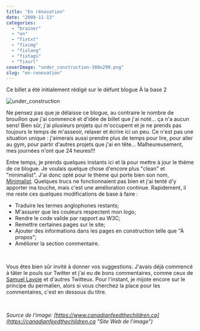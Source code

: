 ```yaml
---
title: "En rénovation"
date: "2009-11-13"
categories: 
  - "brainer"
  - "en"
  - "fixtxt"
  - "fiximg"
  - "fixlang"
  - "fixtags"
  - "fixurl"
coverImage: "under_construction-300x299.png"
slug: "en-renovation"
---
```


Ce billet a été initialement rédigé sur le défunt blogue À la base 2

![under_construction](images/under_construction-300x299.png "under_construction")

Ne pensez pas que je délaisse ce blogue, au contraire le nombre de brouillon que j'ai commencé et d'idée de billet que j'ai noté... ça n'a aucun sens! Bien sûr, j'ai plusieurs projets qui m'occupent et je ne prends pas toujours le temps de m'asseoir, relaxer et écrire ici un peu. Ce n'est pas une situation unique : j'aimerais aussi prendre plus de temps pour lire, pour aller au gym, pour partir d'autres projets que j'ai en tête... Malheureusement, mes journées n'ont que 24 heures!!!

Entre temps, je prends quelques instants ici et là pour mettre à jour le thème de ce blogue. Je voulais quelque chose d'encore plus "clean" et "minimalist". J'ai donc opté pour le thème qui porte bien son nom, [Minimalist](https://wordpress.org/extend/themes/minimalist "Thème Minimalist"). Quelques trucs ne fonctionnaient pas bien et j'ai tenté d'y apporter ma touche, mais c'est une amélioration continue. Rapidement, il me reste ces quelques modifications de base à faire :

- Traduire les termes anglophones restants;
- M'assurer que les couleurs respectent mon logo;
- Rendre le code valide par rapport au W3C;
- Remettre certaines pages sur le site;
- Ajouter des informations dans les pages en construction telle que "À propos";
- Améliorer la section commentaire.

 

Vous êtes bien sûr invité à donner vos suggestions. J'avais déjà commencé à tâter le pouls sur Twitter et j'ai eu de bons commentaires, comme ceux de [Samuel Lavoie](https://www.samuellavoie.com/ "Blogue de Samuel Lavoie") et d'autres Twitteux. Pour l'instant, je mijote encore sur le principe du permalien, alors si vous cherchez la place pour les commentaires, c'est en dessous du titre.

 

_Source de l'image: [https://www.canadianfeedthechildren.ca](https://canadianfeedthechildren.ca "Site Web de l'image")_
